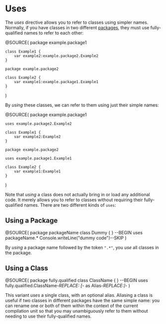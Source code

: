 Uses
====

The *uses* directive allows you to refer to classes using simpler names. 
Normally, if you have classes in two different [packages](packages.html), they
must use fully-qualified names to refer to each other:

@SOURCE(
    package example.package1
    
    class Example1 {
        var example2:example.package2.Example2
    }

    package example.package2
    
    class Example2 {
        var example1:example.package1.Example1
    }
)

By *using* these classes, we can refer to them using just their simple names:

@SOURCE(
    package example.package1
    
    uses example.package2.Example2

    class Example1 {
        var example2:Example2
    }

    package example.package2
    
    uses example.package1.Example1

    class Example2 {
        var example1:Example1
    }
)

Note that *using* a class does not actually bring in or load any additional 
code. It merely allows you to refer to classes without requiring their 
fully-qualified names. There are two different kinds of `uses`:

Using a Package
---------------

@SOURCE(
    package packageName
    class Dummy { }
    --BEGIN
    uses packageName.*
    Console.writeLine("dummy code")--SKIP
)

By *using* a package name followed by the token `".*"`, you *use* all classes
in the package.

Using a Class
-------------

@SOURCE(
    package fully.qualified
    class ClassName { }
    --BEGIN
    uses fully.qualified.ClassName-*REPLACE: [*- as Alias-*REPLACE:]*- 
)

This variant *uses* a single class, with an optional alias. Aliasing a class is
useful if two classes in different packages have the same simple name: you can
rename one or both of them within the context of the current compilation unit so
that you may unambiguously refer to them without needing to use their 
fully-qualified names.